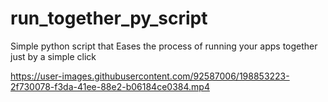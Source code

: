 # run_together_py_script
Simple python script that Eases the process of running your apps together just by a simple click 


https://user-images.githubusercontent.com/92587006/198853223-2f730078-f3da-41ee-88e2-b06184ce0384.mp4

